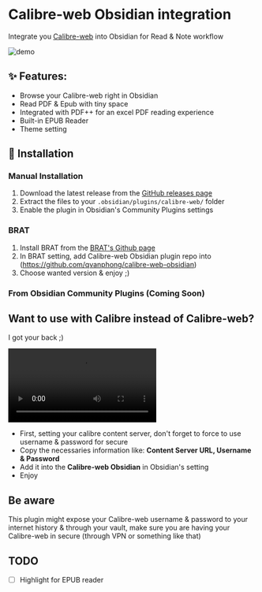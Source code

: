 # Calibre-web Obsidian integration
Integrate you [Calibre-web](https://github.com/janeczku/calibre-web) into Obsidian for Read & Note workflow

![demo](https://github.com/qvanphong/calibre-web-obsidian/blob/docs/public/demo.gif)
## ✨ Features:
- Browse your Calibre-web right in Obsidian
- Read PDF & Epub with tiny space
- Integrated with PDF++ for an excel PDF reading experience
- Built-in EPUB Reader
- Theme setting

## 🚀 Installation

### Manual Installation
1. Download the latest release from the [GitHub releases page](https://github.com/qvanphong/calibre-web-obsidian/releases)
2. Extract the files to your `.obsidian/plugins/calibre-web/` folder
3. Enable the plugin in Obsidian's Community Plugins settings

### BRAT
1. Install BRAT from the [BRAT's Github page](https://github.com/TfTHacker/obsidian42-brat)
2. In BRAT setting, add Calibre-web Obsidian plugin repo into (https://github.com/qvanphong/calibre-web-obsidian)
3. Choose wanted version & enjoy ;)

### From Obsidian Community Plugins (Coming Soon)

## Want to use with Calibre instead of Calibre-web?
I got your back ;)

<video src="https://github.com/user-attachments/assets/32cb2c5e-7140-4fc6-89df-16a83aa898f3"></video>

- First, setting your calibre content server, don't forget to force to use username & password for secure
- Copy the necessaries information like: **Content Server URL, Username & Password**
- Add it into the **Calibre-web Obsidian** in Obsidian's setting
- Enjoy

## Be aware
This plugin might expose your Calibre-web username & password to your internet history & through your vault, make sure you are having your Calibre-web in secure (through VPN or something like that)

## TODO
- [ ] Highlight for EPUB reader
